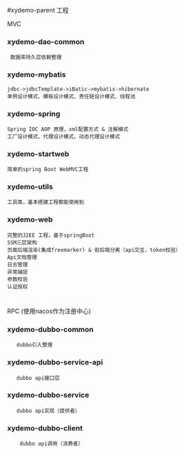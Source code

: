 #xydemo-parent 工程

MVC
### xydemo-dao-common
     数据库持久层依赖整理

### xydemo-mybatis
    jdbc->jdbcTemplate->iBatic->mybatis->hibernate
    单例设计模式、模板设计模式、责任链设计模式、线程池

### xydemo-spring
    Spring IOC AOP 原理，xml配置方式 & 注解模式
    工厂设计模式、代理设计模式、动态代理设计模式

### xydemo-startweb
    简单的spring Boot WebMVC工程

### xydemo-utils
    工具类，基本搭建工程都能使用到
    
### xydemo-web
    完整的J2EE 工程，基于springBoot  
    SSM三层架构
    页面后端渲染(集成freemarker) & 前后端分离（api交互，token校验）
    Api文档管理
    日志管理
    异常捕捉
    参数校验
    认证授权
 #
 RPC (使用nacos作为注册中心)
### xydemo-dubbo-common
       dubbo引入整理
 
### xydemo-dubbo-service-api
       dubbo api接口层
        
### xydemo-dubbo-service
       dubbo api实现（提供者）
       
### xydemo-dubbo-client
        dubbo api调用（消费者）
 
 
 
    